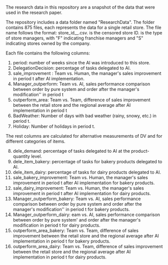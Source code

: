 The research data in this repository are a snapshot of the data that were used in the research paper.

The repository includes a data folder named "ResearchData". The folder contains 875 files, each represents the data for a single retail store. The file name follows the format: store_id_<ID>_<Owner Type>.csv. 
<ID> is the censored store ID.
<Owner Type> is the type of store managers, with "F" indicating franchise managers and "S" indicating stores owned by the company.

Each file contains the following columns:

1. period: number of weeks since the AI was introduced to this store.
2. DelegationDecision: percentage of tasks delegated to AI.
3. sale_improvement	: Team vs. Human, the manager's sales improvement in period t after AI implementation.
4. Manager_outperform: Team vs. AI, sales performance comparison between order by pure system and order after the manager's modification'' in period t	
5.  outperform_area: Team vs. Team, difference of sales improvement between the retail store and the regional average after AI implementation in period t
6. BadWeather: Number of days with bad weather (rainy, snowy, etc.) in period t.
7. Holiday: Number of holidays in period t.

The rest columns are calculated for alternative measurements of DV and for different categories of items.

8. dele_demand: percentage of tasks delegated to AI at the product-quantity level.
9. dele_item_bakery: percentage of tasks for bakery products delegated to AI.
10. dele_item_dairy: percentage of tasks for dairy products delegated to AI.
11. sale_bakery_improvement: Team vs. Human, the manager's sales improvement in period t after AI implementation for bakery products.
12. sale_dairy_improvement: Team vs. Human, the manager's sales improvement in period t after AI implementation for dairy products.
13. Manager_outperform_bakery: Team vs. AI, sales performance comparison between order by pure system and order after the manager's modification'' in period t for bakery products.
14. Manager_outperform_dairy: eam vs. AI, sales performance comparison between order by pure system' and order after the manager's modification in period t for dairy products.
15. outperform_area_bakery: Team vs. Team, difference of sales improvement between the retail store and the regional average after AI implementation in period t for bakery products.
16. outperform_area_dairy: Team vs. Team, difference of sales improvement between the retail store and the regional average after AI implementation in period t for dairy products.